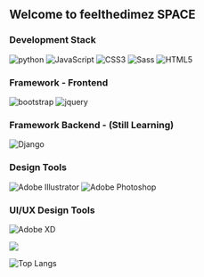 ## Welcome to feelthedimez SPACE

<!--
**feelthedimez/feelthedimez** is a ✨ _special_ ✨ repository because its `README.md` (this file) appears on your GitHub profile.

Here are some ideas to get you started:

- 🔭 I’m currently working on ...
- 🌱 I’m currently learning ...
- 👯 I’m looking to collaborate on ...
- 🤔 I’m looking for help with ...
- 💬 Ask me about ...
- 📫 How to reach me: ...
- 😄 Pronouns: ...
- ⚡ Fun fact: ...
-->

### Development Stack
![python](https://img.shields.io/badge/-python-grey?style=for-the-badge&logo=python&logoColor=white&labelColor=3c415c)
![JavaScript](https://img.shields.io/badge/-JavaScript-grey?style=for-the-badge&logo=javascript&logoColor=white&labelColor=3c415c)
![CSS3](https://img.shields.io/badge/css%203-grey?style=for-the-badge&logo=css3&logoColor=white&labelColor=3c415c)
![Sass](https://img.shields.io/badge/sass-grey?style=for-the-badge&logo=sass&logoColor=white&labelColor=3c415c)
![HTML5](https://img.shields.io/badge/html%205-grey?style=for-the-badge&logo=html5&logoColor=white&labelColor=3c415c)
<br>

### Framework - Frontend
![bootstrap](https://img.shields.io/badge/-bootstrap-grey?style=for-the-badge&logo=bootstrap&logoColor=white&labelColor=3c415c)
![jquery](https://img.shields.io/badge/-jquery-grey?style=for-the-badge&logo=jquery&logoColor=white&labelColor=3c415c)

### Framework Backend - (Still Learning)
![Django](https://img.shields.io/badge/-Django-grey?style=for-the-badge&logo=django&logoColor=white&labelColor=3c415c)

### Design Tools
![Adobe Illustrator](http://img.shields.io/badge/-Abode%20Illustrator-FC8F30?style=for-the-badge&logo=adobe-illustrator&logoColor=3c415c)
![Adobe Photoshop](http://img.shields.io/badge/-Abode%20Photoshop-26C9FF?style=for-the-badge&logo=adobe-photoshop&logoColor=ffffff)

### UI/UX Design Tools
![Adobe XD](http://img.shields.io/badge/-Abode%20XD-fe61f6?style=flat-square&logo=adobe-XD&logoColor=ffffff)

<img src="https://github-readme-stats.vercel.app/api?username=feelthedimez&show_icons=true&count_private=true&theme=gotham&title_color=f3f4ed&text_color=fff&icon_color=f3f4ed">
<br>

![Top Langs](https://github-readme-stats.vercel.app/api/top-langs/?username=feelthedimez&count_private=true&theme=gotham&title_color=f3f4ed&text_color=f3f4ed)
